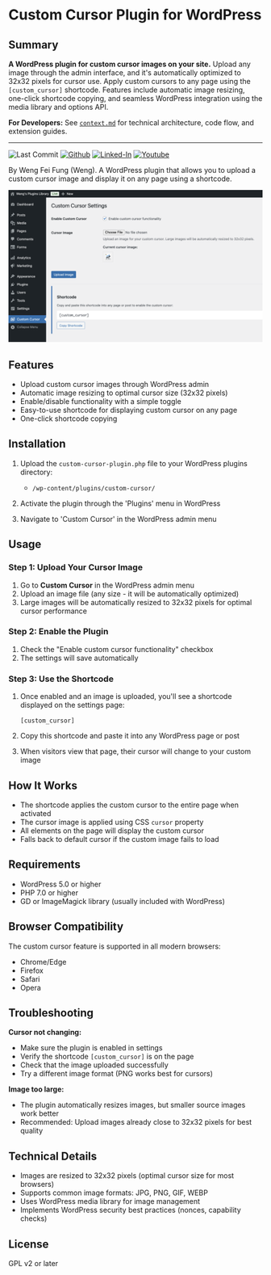 # Custom Cursor Plugin for WordPress

## Summary

**A WordPress plugin for custom cursor images on your site.** Upload any image through the admin interface, and it's automatically optimized to 32x32 pixels for cursor use. Apply custom cursors to any page using the `[custom_cursor]` shortcode. Features include automatic image resizing, one-click shortcode copying, and seamless WordPress integration using the media library and options API.

**For Developers:** See [`context.md`](context.md) for technical architecture, code flow, and extension guides.

---

![Last Commit](https://img.shields.io/github/last-commit/Siphon880gh/wp-icon-plugin/main)
<a target="_blank" href="https://github.com/Siphon880gh" rel="nofollow"><img src="https://img.shields.io/badge/GitHub--blue?style=social&logo=GitHub" alt="Github" data-canonical-src="https://img.shields.io/badge/GitHub--blue?style=social&logo=GitHub" style="max-width:8.5ch;"></a>
<a target="_blank" href="https://www.linkedin.com/in/weng-fung/" rel="nofollow"><img src="https://img.shields.io/badge/LinkedIn-blue?style=flat&logo=linkedin&labelColor=blue" alt="Linked-In" data-canonical-src="https://img.shields.io/badge/LinkedIn-blue?style=flat&amp;logo=linkedin&amp;labelColor=blue" style="max-width:10ch;"></a>
<a target="_blank" href="https://www.youtube.com/@WayneTeachesCode/" rel="nofollow"><img src="https://img.shields.io/badge/Youtube-red?style=flat&logo=youtube&labelColor=red" alt="Youtube" data-canonical-src="https://img.shields.io/badge/Youtube-red?style=flat&amp;logo=youtube&amp;labelColor=red" style="max-width:10ch;"></a>

By Weng Fei Fung (Weng). A WordPress plugin that allows you to upload a custom cursor image and display it on any page using a shortcode.

![Settings Screenshot](docs/settings-page.png)

## Features

- Upload custom cursor images through WordPress admin
- Automatic image resizing to optimal cursor size (32x32 pixels)
- Enable/disable functionality with a simple toggle
- Easy-to-use shortcode for displaying custom cursor on any page
- One-click shortcode copying

## Installation

1. Upload the `custom-cursor-plugin.php` file to your WordPress plugins directory:
   - `/wp-content/plugins/custom-cursor/`

2. Activate the plugin through the 'Plugins' menu in WordPress

3. Navigate to 'Custom Cursor' in the WordPress admin menu

## Usage

### Step 1: Upload Your Cursor Image

1. Go to **Custom Cursor** in the WordPress admin menu
2. Upload an image file (any size - it will be automatically optimized)
3. Large images will be automatically resized to 32x32 pixels for optimal cursor performance

### Step 2: Enable the Plugin

1. Check the "Enable custom cursor functionality" checkbox
2. The settings will save automatically

### Step 3: Use the Shortcode

1. Once enabled and an image is uploaded, you'll see a shortcode displayed on the settings page:
   ```
   [custom_cursor]
   ```

2. Copy this shortcode and paste it into any WordPress page or post

3. When visitors view that page, their cursor will change to your custom image

## How It Works

- The shortcode applies the custom cursor to the entire page when activated
- The cursor image is applied using CSS `cursor` property
- All elements on the page will display the custom cursor
- Falls back to default cursor if the custom image fails to load

## Requirements

- WordPress 5.0 or higher
- PHP 7.0 or higher
- GD or ImageMagick library (usually included with WordPress)

## Browser Compatibility

The custom cursor feature is supported in all modern browsers:
- Chrome/Edge
- Firefox
- Safari
- Opera

## Troubleshooting

**Cursor not changing:**
- Make sure the plugin is enabled in settings
- Verify the shortcode `[custom_cursor]` is on the page
- Check that the image uploaded successfully
- Try a different image format (PNG works best for cursors)

**Image too large:**
- The plugin automatically resizes images, but smaller source images work better
- Recommended: Upload images already close to 32x32 pixels for best quality

## Technical Details

- Images are resized to 32x32 pixels (optimal cursor size for most browsers)
- Supports common image formats: JPG, PNG, GIF, WEBP
- Uses WordPress media library for image management
- Implements WordPress security best practices (nonces, capability checks)

## License

GPL v2 or later

